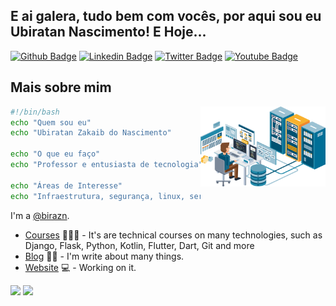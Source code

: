 ## E ai galera, tudo bem com vocês, por aqui sou eu Ubiratan Nascimento! E Hoje...

[![Github Badge](https://img.shields.io/badge/GitHub-181717.svg?style=for-the-badge&logo=GitHub&logoColor=white&link=https://github.com/birazn)](https://github.com/birazn)
[![Linkedin Badge](https://img.shields.io/badge/LinkedIn-0A66C2.svg?style=for-the-badge&logo=LinkedIn&logoColor=white&link=https://www.linkedin.com/in/birazn/)](https://www.linkedin.com/in/birazn/)
[![Twitter Badge](https://img.shields.io/badge/Twitter-1D9BF0.svg?style=for-the-badge&logo=Twitter&logoColor=white&link=https://twitter.com/birazn)](https://twitter.com/birazn)
[![Youtube Badge](https://img.shields.io/badge/YouTube-FF0000.svg?style=for-the-badge&logo=YouTube&logoColor=white&link=https://www.youtube.com/user/birazn)](https://www.youtube.com/user/birazn)


## Mais sobre mim

<img align="right" width="200" src="img/sisadmin.png" />

```bash
#!/bin/bash
echo "Quem sou eu"
echo "Ubiratan Zakaib do Nascimento"

echo "O que eu faço"
echo "Professor e entusiasta de tecnologia"

echo "Áreas de Interesse"
echo "Infraestrutura, segurança, linux, servidores e redes"
```
I'm a [@birazn](https://www.onucleo.com.br/).

- [Courses](https://www.onucleo.com.br/) 👨🏼‍🏫 - It's are technical courses on many technologies, such as Django, Flask, Python, Kotlin, Flutter, Dart, Git and more
- [Blog](https://www.onucleo.com.br/) ✍🏼 - I'm write about many things.
- [Website](https://onucleo.com.br/) 💻 - Working on it.

 <div>
  <img height="180em" src="https://github-readme-stats.vercel.app/api?username=birazn&theme=react&show_icons=true&hide_border=true&count_private=false&include_all_commits=true" />
  <img height="180em" src="https://github-readme-stats.vercel.app/api/top-langs/?username=birazn&theme=react&show_icons=true&hide_border=true&layout=compact"/>
  <!--img height="150em" src="https://github-readme-streak-stats.herokuapp.com/?user=birazn&theme=react&hide_border=true"/-->
 </div>